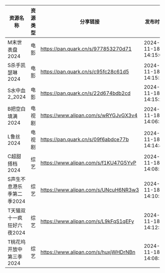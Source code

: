 | 资源名称            | 资源类型 | 分享链接                                 | 发布时间                |
| --------------- | ---- | ------------------------------------ | ------------------- |
| M末世表盘2024       | 电影   | https://pan.quark.cn/s/977853270d71  | 2024-11-18 14:15:01 |
| S杀手凯瑟琳2024      | 电影   | https://pan.quark.cn/s/c95fc28c61d5  | 2024-11-18 14:15:11 |
| S水中血2_2024      | 电影   | https://pan.quark.cn/s/22d674bdb2cd  | 2024-11-18 14:15:21 |
| B把空白填满2024      | 电视剧  | https://www.alipan.com/s/wRYGJvGX3v4 | 2024-11-18 14:06:15 |
| L鲁丝2024         | 电视剧  | https://pan.quark.cn/s/09f6abdce77b  | 2024-11-18 14:14:43 |
| C超甜搭档2024       | 综艺   | https://www.alipan.com/s/f1KU47G5YvP | 2024-11-18 14:08:13 |
| S声生不息港乐季第二季2024 | 综艺   | https://www.alipan.com/s/UNcuH6NR3w3 | 2024-11-18 14:10:11 |
| T天猫双十一疯狂好六夜2024 | 综艺   | https://www.alipan.com/s/L9kFqS1qEFy | 2024-11-18 14:12:12 |
| T桃花坞开放中第三季2024  | 综艺   | https://www.alipan.com/s/huxjWHDrNBn | 2024-11-18 14:08:10 |
